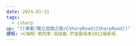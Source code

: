 ```yaml
---
date: 2024-03-31
tags:
  - csharp
up: "[[專案/獨立遊戲之路/CSharpRoad|CSharpRoad]]"
課程: <C编程-第四季-高级篇-宇宙最简单2022最新版
---
```


